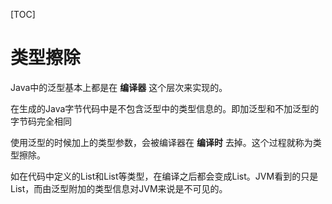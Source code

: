 [TOC]

# 类型擦除

Java中的泛型基本上都是在 **编译器** 这个层次来实现的。

在生成的Java字节代码中是不包含泛型中的类型信息的。即加泛型和不加泛型的字节码完全相同

使用泛型的时候加上的类型参数，会被编译器在 **编译时** 去掉。这个过程就称为类型擦除。

如在代码中定义的List<Object>和List<String>等类型，在编译之后都会变成List。JVM看到的只是List，而由泛型附加的类型信息对JVM来说是不可见的。
